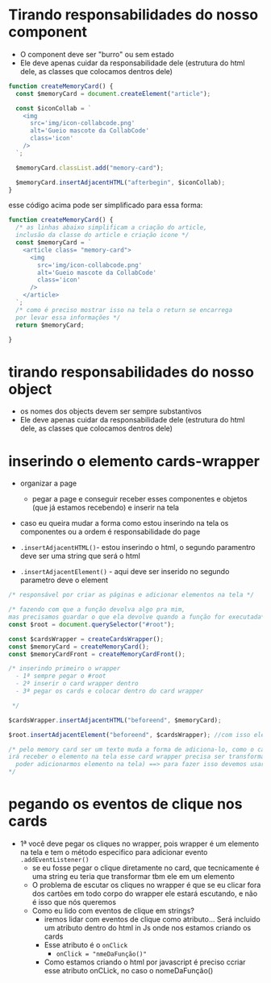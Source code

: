 # Tirando responsabilidades do nosso component
- O component deve ser "burro" ou sem estado
- Ele deve apenas cuidar da responsabilidade dele (estrutura do html dele, as classes que colocamos dentros dele)

```javascript
function createMemoryCard() {
  const $memoryCard = document.createElement("article");

  const $iconCollab = `
    <img 
      src='img/icon-collabcode.png' 
      alt='Gueio mascote da CollabCode' 
      class='icon' 
    />
  `;

  $memoryCard.classList.add("memory-card");

  $memoryCard.insertAdjacentHTML("afterbegin", $iconCollab); 
}
```


esse código acima pode ser simplificado para essa forma: 
```javascript
function createMemoryCard() {
  /* as linhas abaixo simplificam a criação do article, 
  inclusão da classe do article e criação icone */
  const $memoryCard = `
    <article class= "memory-card">
      <img 
        src='img/icon-collabcode.png' 
        alt='Gueio mascote da CollabCode' 
        class='icon' 
      />
    </article>
  `;
  /* como é preciso mostrar isso na tela o return se encarrega
  por levar essa informações */
  return $memoryCard;

}

```

# tirando responsabilidades do nosso object
- os nomes dos objects devem ser sempre substantivos
- Ele deve apenas cuidar da responsabilidade dele (estrutura do html dele, as classes que colocamos dentros dele)

# inserindo o elemento cards-wrapper
- organizar a page
  - pegar a page e conseguir receber esses componentes e objetos (que já estamos recebendo) e inserir na tela
- caso eu queira mudar a forma como estou inserindo na tela os componentes ou a ordem é responsabilidade do page


- `.insertAdjacentHTML()`- estou inserindo o html, o segundo paramentro deve ser uma string que será o html
- `.insertAdjacentElement()` - aqui deve ser inserido no segundo parametro deve o element

```javascript
/* responsável por criar as páginas e adicionar elementos na tela */

/* fazendo com que a função devolva algo pra mim, 
mas precisamos guardar o que ela devolve quando a função for executada*/
const $root = document.querySelector("#root");

const $cardsWrapper = createCardsWrapper();
const $memoryCard = createMemoryCard();
const $memoryCardFront = createMemoryCardFront();

/* inserindo primeiro o wrapper 
  - 1ª sempre pegar o #root
  - 2ª inserir o card wrapper dentro
  - 3ª pegar os cards e colocar dentro do card wrapper

 */

$cardsWrapper.insertAdjacentHTML("beforeend", $memoryCard);

$root.insertAdjacentElement("beforeend", $cardsWrapper); //com isso ele deve aparecer dentro da div

/* pelo memory card ser um texto muda a forma de adiciona-lo, como o card wrapper
irá receber o elemento na tela esse card wrapper precisa ser transformado em um element(para 
  poder adicionarmos elemento na tela) ==> para fazer isso devemos usar o createElement
*/

```

# pegando os eventos de clique nos cards
- 1ª você deve pegar os cliques no wrapper, pois wrapper é um elemento na tela e tem o método especifico para adicionar evento 
  `.addEventListener()` 
  - se eu fosse pegar o clique diretamente no card, que tecnicamente é uma string eu teria que transformar tbm ele em um elemento
  - O problema de escutar os cliques no wrapper é que se eu clicar fora dos cartões em todo corpo do wrapper ele estará escutando, e não é isso que nós queremos
  - Como eu lido com eventos de clique em strings? 
    - iremos lidar com eventos de clique como atributo... Será incluido um atributo dentro do html in Js onde nos estamos criando os cards
    - Esse atributo é o `onClick`
      - `onClick = "nmeDaFunção()"`
    - Como estamos criando o html por javascript é preciso ccriar esse atributo onCLick, no caso o nomeDaFunção()
